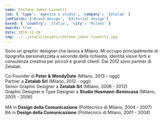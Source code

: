 ```yaml
---
name: Stefano Joker Lionetti
job: { 'type': 'Agenzia o studio', 'company': 'Zetalab' }
jobFields: ['Brand design', 'Editorial design']
based: { 'country': 'Italia', 'city': 'Milano' }
awards: true
date: 2019-11-28
img: ../../static/assets/stefano-joker-lionetti.jpg
---
```


Sono un graphic designer che lavora a Milano. Mi occupo principalmente di tipografia personalizzata a seconda della richiesta, identità visive forti e consulenza creativa per piccoli e grandi clienti. Dal 2012 sono partner di Zetalab.

Co-Founder di **Peter & WendyDate** (Milano, 2013 – oggi)  
Partner a **Zetalab Srl** (Milano, 2012 - oggi)  
Senior Graphic Designer a **Zetalab Srl** (Milano, 2006 - 2012)  
Graphic Designer e Type Designer a **Studio Husmann-Benincasa** (Milano, 2005 - 2006)<br><br>
MA in **Design della Comunicazione** (Politecnico di Milano, 2004 - 2007)  
BA in **Design della Comunicazione** (Politecnico di Milano, 2001 - 2004)
